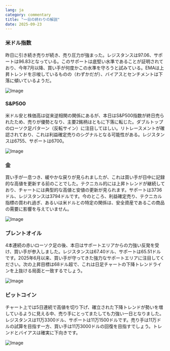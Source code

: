 ```yaml
---
lang: ja
category: commentary
title: "一日の終わりの解説"
date: 2025-09-23
---
```


### 米ドル指数

昨日に引き続き売りが続き、売り圧力が強まった。レジスタンスは97.06、サポートは96.83となっている。このサポートは底堅い水準であることが証明されており、今年7月以降、買い手が何度かこの水準を守ろうと試みている。EMAは上昇トレンドを示唆しているものの（わずかだが）、バイアスとセンチメントは下落に傾いているようだ。

![Image](https://markleighedu.github.io/img/Sep-2025/23-Sep-2025/usdindex.jpg)

### S&P500

米ドル安と株価高は従来逆相関の関係にあるが、本日はS&P500指数が終日売られたため、売りが優勢となり、主要2銘柄はともに下落に転じた。ダブルトップのローソク足パターン（反転サイン）に注目してほしい。リトレースメントが確認されており、これは利益確定売りのシグナルとなる可能性がある。レジスタンスは6755、サポートは6700。

![Image](https://markleighedu.github.io/img/Sep-2025/23-Sep-2025/sp500.jpg)

### 金

買い手が一息つき、緩やかな戻りが見られましたが、これは買い手が日中に記録的な高値を更新する前のことでした。テクニカル的には上昇トレンドが継続しており、チャートには典型的な高値と安値の更新が見られます。サポートは3736ドル、レジスタンスは3794ドルです。今のところ、利益確定売り、テクニカル指標の買われ過ぎ、あるいは米ドルとの特定の関係は、安全資産であるこの商品の需要に影響を与えていません。

![Image](https://markleighedu.github.io/img/Sep-2025/23-Sep-2025/gold.jpg)

### ブレントオイル

4本連続の赤いローソク足の後、本日はサポートエリアからの力強い反発を受け、買い手が参入しました。レジスタンスは67.40ドル、サポートは65.51ドルです。2025年6月以来、買い手が守ってきた強力なサポートエリアに注目してください。次の上昇目標は68ドル超で、これは日足チャートの下降トレンドラインを上抜ける局面と一致するでしょう。

![Image](https://markleighedu.github.io/img/Sep-2025/23-Sep-2025/brentoil.jpg)

### ビットコイン

チャート上では5日連続で高値を切り下げ、確立された下降トレンドが勢いを増しているように見える中、売り手にとってまたしても力強い一日となりました。レジスタンスは11万3300ドル、サポートは11万1500ドルです。売り手は11万ドルの試算を目指す一方、買い手は11万3000ドルの回復を目指すでしょう。トレンドとバイアスは確実に下向きです。

![Image](https://markleighedu.github.io/img/Sep-2025/23-Sep-2025/bitcoin.jpg)

